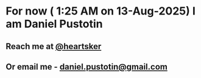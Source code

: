 # For now ( 1:25 AM on 13-Aug-2025) I am Daniel Pustotin
## Reach me at [@heartsker](https://t.me/heartsker)
## Or email me - daniel.pustotin@gmail.com
